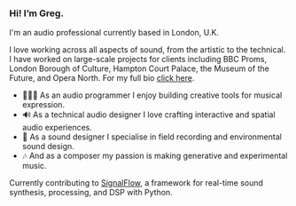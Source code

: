 ### Hi! I’m Greg. 

I'm an audio professional currently based in London, U.K. 

I love working across all aspects of sound, from the artistic to the technical. I have worked on large-scale projects for clients including BBC Proms, London Borough of Culture, Hampton Court Palace, the Museum of the Future, and Opera North. For my full bio [click here](https://www.gregory-white.co.uk/bio.html).

* 👨🏼‍💻 As an audio programmer I enjoy building creative tools for musical expression.
* 🔊 As a technical audio designer I love crafting interactive and spatial audio experiences.
* 🎤 As a sound designer I specialise in field recording and environmental sound design.
* 🎶 And as a composer my passion is making generative and experimental music.

Currently contributing to [SignalFlow](https://github.com/ideoforms/signalflow), a framework for real-time sound synthesis, processing, and DSP with Python.
<!--
**gregwht/gregwht** is a ✨ _special_ ✨ repository because its `README.md` (this file) appears on your GitHub profile.

Here are some ideas to get you started:

- 🔭 I’m currently working on ...
- 🌱 I’m currently learning ...
- 👯 I’m looking to collaborate on ...
- 🤔 I’m looking for help with ...
- 💬 Ask me about ...
- 📫 How to reach me: ...
- 😄 Pronouns: ...
- ⚡ Fun fact: ...
-->
